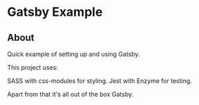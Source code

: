 # Gatsby Example

## About

Quick example of setting up and using Gatsby.

This project uses:

SASS with css-modules for styling.
Jest with Enzyme for testing.

Apart from that it's all out of the box Gatsby.
